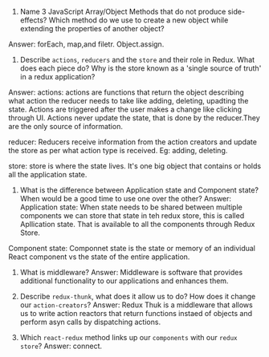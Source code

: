 1.  Name 3 JavaScript Array/Object Methods that do not produce side-effects? Which method do we use to create a new object while extending the properties of another object?

Answer: forEach, map,and filetr. Object.assign.

1.  Describe `actions`, `reducers` and the `store` and their role in Redux. What does each piece do? Why is the store known as a 'single source of truth' in a redux application?

Answer: actions: actions are functions that return the object describing what action the reducer needs to take like adding, deleting, upadting the state. Actions are triggered after the user makes a change like clicking through UI. Actions never update the state, that is done by the reducer.They are the only source of information.

reducer: Reducers receive information from the action creators and update the store as per what action type is received. Eg: adding, deleting.

store: store is where the state lives. It's one big object that contains or holds all the application state.


1.  What is the difference between Application state and Component state? When would be a good time to use one over the other?
Answer: Application state: When state needs to be shared between multiple components we can store that state in teh redux store, this is called Apllication state. That is available to all the components through Redux Store.

Component state: Componnet state is the state or memory of an individual React component vs the state of the entire application. 

1.  What is middleware?
Answer: Middleware is software that provides additional functionality to our applications and enhances them.


1.  Describe `redux-thunk`, what does it allow us to do? How does it change our `action-creators`?
Answer: Redux Thuk is a middleware that allows us to write action reactors that return functions instaed of objects and perform asyn calls by dispatching actions. 

1.  Which `react-redux` method links up our `components` with our `redux store`?
Answer: connect. 
